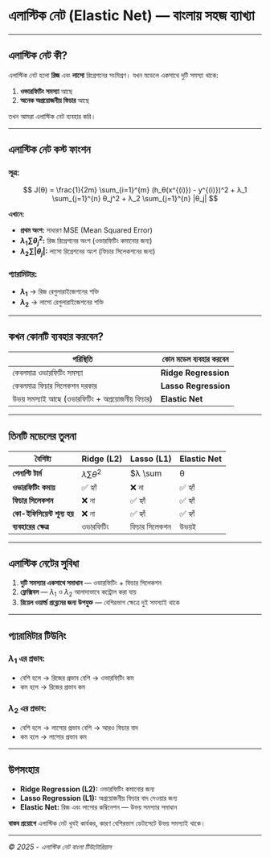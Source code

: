 # এলাস্টিক নেট (Elastic Net) — বাংলায় সহজ ব্যাখ্যা

---

## এলাস্টিক নেট কী?

এলাস্টিক নেট হলো **রিজ** এবং **লাসো** রিগ্রেশনের সংমিশ্রণ।
যখন মডেলে একসাথে দুটি সমস্যা থাকে:

1. **ওভারফিটিং সমস্যা** আছে
2. **অনেক অপ্রয়োজনীয় ফিচার** আছে

তখন আমরা এলাস্টিক নেট ব্যবহার করি।

---

## এলাস্টিক নেট কস্ট ফাংশন

### সূত্র:
$$
J(θ) = \frac{1}{2m} \sum_{i=1}^{m} (h_θ(x^{(i)}) - y^{(i)})^2 + λ_1 \sum_{j=1}^{n} θ_j^2 + λ_2 \sum_{j=1}^{n} |θ_j|
$$

**এখানে:**
- **প্রথম অংশ:** সাধারণ MSE (Mean Squared Error)
- **$λ_1 \sum θ_j^2$:** রিজ রিগ্রেশনের অংশ (ওভারফিটিং কমানোর জন্য)
- **$λ_2 \sum |θ_j|$:** লাসো রিগ্রেশনের অংশ (ফিচার সিলেকশনের জন্য)

### প্যারামিটার:
- **$λ_1$** → রিজ রেগুলারাইজেশনের শক্তি
- **$λ_2$** → লাসো রেগুলারাইজেশনের শক্তি

---

## কখন কোনটি ব্যবহার করবেন?

| পরিস্থিতি | কোন মডেল ব্যবহার করবেন |
|-----------|---------------------------|
| কেবলমাত্র ওভারফিটিং সমস্যা | **Ridge Regression** |
| কেবলমাত্র ফিচার সিলেকশন দরকার | **Lasso Regression** |
| উভয় সমস্যাই আছে (ওভারফিটিং + অপ্রয়োজনীয় ফিচার) | **Elastic Net** |

---

## তিনটি মডেলের তুলনা

| বৈশিষ্ট্য | Ridge (L2) | Lasso (L1) | Elastic Net |
|---------|------------|------------|-------------|
| **পেনাল্টি টার্ম** | $λ \sum θ^2$ | $λ \sum |θ|$ | $λ_1 \sum θ^2 + λ_2 \sum |θ|$ |
| **ওভারফিটিং কমায়** | ✅ হ্যাঁ | ❌ না | ✅ হ্যাঁ |
| **ফিচার সিলেকশন** | ❌ না | ✅ হ্যাঁ | ✅ হ্যাঁ |
| **কো-ইফিসিয়েন্ট শূন্য হয়** | ❌ না | ✅ হ্যাঁ | ✅ হ্যাঁ |
| **ব্যবহারের ক্ষেত্র** | ওভারফিটিং | ফিচার সিলেকশন | উভয়ই |

---

## এলাস্টিক নেটের সুবিধা

1. **দুটি সমস্যার একসাথে সমাধান** — ওভারফিটিং + ফিচার সিলেকশন
2. **ফ্লেক্সিবল** — $λ_1$ ও $λ_2$ আলাদাভাবে কন্ট্রোল করা যায়
3. **রিয়েল ওয়ার্ল্ড প্রব্লেমের জন্য উপযুক্ত** — বেশিরভাগ ক্ষেত্রে দুই সমস্যাই থাকে

---

## প্যারামিটার টিউনিং

### $λ_1$ এর প্রভাব:
- বেশি হলে → রিজের প্রভাব বেশি → ওভারফিটিং কম
- কম হলে → রিজের প্রভাব কম

### $λ_2$ এর প্রভাব:
- বেশি হলে → লাসোর প্রভাব বেশি → আরও ফিচার বাদ
- কম হলে → লাসোর প্রভাব কম

---

## উপসংহার

- **Ridge Regression (L2):** ওভারফিটিং কমানোর জন্য
- **Lasso Regression (L1):** অপ্রয়োজনীয় ফিচার বাদ দেওয়ার জন্য
- **Elastic Net:** রিজ এবং লাসোর কম্বিনেশন — উভয় সমস্যার সমাধান

**বাস্তব প্রয়োগে** এলাস্টিক নেট খুবই কার্যকর, কারণ বেশিরভাগ ডেটাসেটে উভয় সমস্যাই থাকে।

---

*© 2025 - এলাস্টিক নেট বাংলা টিউটোরিয়াল*
